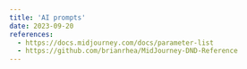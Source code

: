 ```yaml
---
title: 'AI prompts'
date: 2023-09-20
references:
  - https://docs.midjourney.com/docs/parameter-list
  - https://github.com/brianrhea/MidJourney-DND-Reference
---
```

